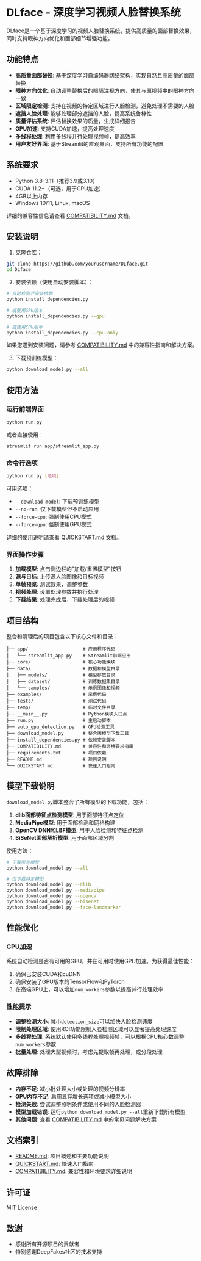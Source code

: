 # DLface - 深度学习视频人脸替换系统

DLface是一个基于深度学习的视频人脸替换系统，提供高质量的面部替换效果，同时支持眼神方向优化和面部细节增强功能。

## 功能特点

- **高质量面部替换**: 基于深度学习自编码器网络架构，实现自然且高质量的面部替换
- **眼神方向优化**: 自动调整替换后的眼睛注视方向，使其与原视频中的眼神方向一致
- **区域限定检测**: 支持在视频的特定区域进行人脸检测，避免处理不需要的人脸
- **遮挡人脸处理**: 能够处理部分遮挡的人脸，提高系统鲁棒性
- **质量评估系统**: 评估替换效果的质量，生成详细报告
- **GPU加速**: 支持CUDA加速，提高处理速度
- **多线程处理**: 利用多线程并行处理视频帧，提高效率
- **用户友好界面**: 基于Streamlit的直观界面，支持所有功能的配置

## 系统要求

- Python 3.8-3.11（推荐3.9或3.10）
- CUDA 11.2+（可选，用于GPU加速）
- 4GB以上内存
- Windows 10/11, Linux, macOS

详细的兼容性信息请查看 [COMPATIBILITY.md](COMPATIBILITY.md) 文档。

## 安装说明

1. 克隆仓库：
```bash
git clone https://github.com/yourusername/DLface.git
cd DLface
```

2. 安装依赖（使用自动安装脚本）：
```bash
# 自动检测并安装依赖
python install_dependencies.py

# 或使用GPU版本
python install_dependencies.py --gpu

# 或使用CPU版本
python install_dependencies.py --cpu-only
```

如果您遇到安装问题，请参考 [COMPATIBILITY.md](COMPATIBILITY.md) 中的兼容性指南和解决方案。

3. 下载预训练模型：
```bash
python download_model.py --all
```

## 使用方法

### 运行前端界面

```bash
python run.py
```

或者直接使用：

```bash
streamlit run app/streamlit_app.py
```

### 命令行选项

```bash
python run.py [选项]
```

可用选项：
- `--download-model`: 下载预训练模型
- `--no-run`: 仅下载模型但不启动应用
- `--force-cpu`: 强制使用CPU模式
- `--force-gpu`: 强制使用GPU模式

详细的使用说明请查看 [QUICKSTART.md](QUICKSTART.md) 文档。

### 界面操作步骤

1. **加载模型**: 点击侧边栏的"加载/重置模型"按钮
2. **源与目标**: 上传源人脸图像和目标视频
3. **单帧预览**: 测试效果，调整参数
4. **视频处理**: 设置处理参数并执行处理
5. **下载结果**: 处理完成后，下载处理后的视频

## 项目结构

整合和清理后的项目包含以下核心文件和目录：

```
├── app/                    # 应用程序代码
│   └── streamlit_app.py    # Streamlit前端应用
├── core/                   # 核心功能模块
├── data/                   # 数据和模型目录
│   ├── models/             # 模型存放目录
│   ├── dataset/            # 训练数据集目录
│   └── samples/            # 示例图像和视频
├── examples/               # 示例代码
├── tests/                  # 测试代码
├── temp/                   # 临时文件目录
├── __main__.py             # Python模块入口点
├── run.py                  # 主启动脚本
├── auto_gpu_detection.py   # GPU检测工具
├── download_model.py       # 整合版模型下载工具
├── install_dependencies.py # 依赖安装脚本
├── COMPATIBILITY.md        # 兼容性和环境要求指南
├── requirements.txt        # 项目依赖
├── README.md               # 项目说明
└── QUICKSTART.md           # 快速入门指南
```

## 模型下载说明

`download_model.py`脚本整合了所有模型的下载功能，包括：

1. **dlib面部特征点检测模型**: 用于面部特征点定位
2. **MediaPipe模型**: 用于面部检测和网格构建
3. **OpenCV DNN和LBF模型**: 用于人脸检测和特征点检测
4. **BiSeNet面部解析模型**: 用于面部区域分割

使用方法：
```bash
# 下载所有模型
python download_model.py --all

# 仅下载特定模型
python download_model.py --dlib
python download_model.py --mediapipe
python download_model.py --opencv
python download_model.py --bisenet
python download_model.py --face-landmarker
```

## 性能优化

### GPU加速

系统自动检测是否有可用的GPU，并在可用时使用GPU加速。为获得最佳性能：

1. 确保已安装CUDA和cuDNN
2. 确保安装了GPU版本的TensorFlow和PyTorch
3. 在高端GPU上，可以增加`num_workers`参数以提高并行处理效率

### 性能提示

- **调整检测大小**: 减小`detection_size`可以加快人脸检测速度
- **限制处理区域**: 使用ROI功能限制人脸检测区域可以显著提高处理速度
- **多线程处理**: 系统默认使用多线程处理视频帧，可以根据CPU核心数调整`num_workers`参数
- **批量处理**: 处理大型视频时，考虑先提取帧再处理，或分段处理

## 故障排除

- **内存不足**: 减小批处理大小或处理的视频分辨率
- **GPU内存不足**: 启用显存增长选项或减小模型大小
- **检测失败**: 尝试调整照明条件或使用不同的人脸检测器
- **模型加载错误**: 运行`python download_model.py --all`重新下载所有模型
- **其他问题**: 查看 [COMPATIBILITY.md](COMPATIBILITY.md) 中的常见问题解决方案

## 文档索引

- [README.md](README.md): 项目概述和主要功能说明
- [QUICKSTART.md](QUICKSTART.md): 快速入门指南
- [COMPATIBILITY.md](COMPATIBILITY.md): 兼容性和环境要求详细说明

## 许可证

MIT License

## 致谢

- 感谢所有开源项目的贡献者
- 特别感谢DeepFakes社区的技术支持 